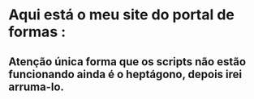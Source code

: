 # Aqui está o meu site do portal de formas :

## Atenção única forma que os scripts não estão funcionando ainda é o heptágono, depois irei arruma-lo.
